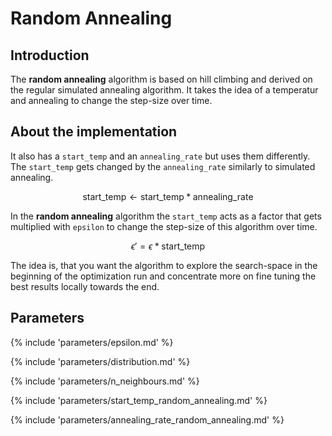 # Random Annealing


## Introduction

The **random annealing** algorithm is based on hill climbing and derived on the regular simulated annealing algorithm. It takes the idea of a temperatur and annealing to change the step-size over time.



## About the implementation

It also has a `start_temp` and an `annealing_rate` but uses them differently. The `start_temp` gets changed by the `annealing_rate` similarly to simulated annealing.

$$
\text{start_temp} \leftarrow  \text{start_temp} * \text{annealing_rate}
$$


In the **random annealing** algorithm the `start_temp` acts as a factor that gets multiplied with `epsilon` to change the step-size of this algorithm over time. 

$$
\epsilon' = \epsilon * \text{start_temp}
$$

The idea is, that you want the algorithm to explore the search-space in the beginning of the optimization run and concentrate more on fine tuning the best results locally towards the end.



## Parameters

{% include 'parameters/epsilon.md' %}

{% include 'parameters/distribution.md' %}

{% include 'parameters/n_neighbours.md' %}

{% include 'parameters/start_temp_random_annealing.md' %}

{% include 'parameters/annealing_rate_random_annealing.md' %}

